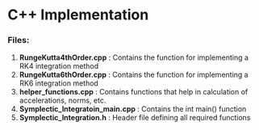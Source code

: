 # C++ Implementation

### Files:

1) **RungeKutta4thOrder.cpp** : Contains the function for implementing a RK4 integration method
2) **RungeKutta6thOrder.cpp** : Contains the function for implementing a RK6 integration method
3) **helper_functions.cpp** : Contains functions that help in calculation of accelerations, norms, etc.
4) **Symplectic_Integratoin_main.cpp** : Contains the int main() function
5) **Symplectic_Integration.h** : Header file defining all required functions
